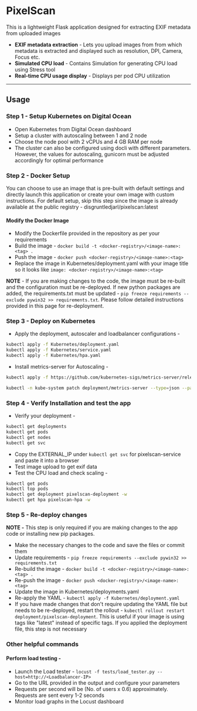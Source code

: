 # PixelScan

This is a lightweight Flask application designed for extracting EXIF metadata from uploaded images

- **EXIF metadata extraction** - Lets you upload images from from which metadata is extracted and displayed such as resolution, DPI, Camera, Focus etc. 
- **Simulated CPU load** - Contains Simulation for generating CPU load using Stress tool
- **Real-time CPU usage display** - Displays per pod CPU utilization

---

## Usage

### Step 1 - Setup Kubernetes on Digital Ocean

- Open Kubernetes from Digital Ocean dashboard
- Setup a cluster with autoscaling between 1 and 2 node
- Choose the node pool with 2 vCPUs and 4 GB RAM per node
- The cluster can also be configured using docli with different parameters. However, the values for autoscaling, gunicorn must be adjusted accordingly for optimal performance

### Step 2 - Docker Setup
You can choose to use an image that is pre-built with default settings and directly launch this application or create your own image with custom instructions. For default setup, skip this step since the image is already available at the public registry - disgruntledjarl/pixelscan:latest

#### Modify the Docker Image
- Modify the Dockerfile provided in the repository as per your requirements
- Build the image - `docker build -t <docker-registry>/<image-name>:<tag> .`
- Push the image - `docker push <docker-registry>/<image-name>:<tag>`
- Replace the image in Kubernetes/deployment.yaml with your image title so it looks like `image: <docker-registry>/<image-name>:<tag>`

**NOTE**  - If you are making changes to the code, the image must be re-built and the configuration must be re-deployed. If new python packages are added, the requirements.txt must be updated - `pip freeze requirements --exclude pywin32 >> requirements.txt`. Please follow detailed instructions provided in this page for re-deployment. 

### Step 3 - Deploy on Kubernetes
- Apply the deployment, autoscaler and loadbalancer configurations - 
```bash
kubectl apply -f Kubernetes/deployment.yaml
kubectl apply -f Kubernetes/service.yaml
kubectl apply -f Kubernetes/hpa.yaml
```
- Install metrics-server for Autoscaling - 
```bash
kubectl apply -f https://github.com/kubernetes-sigs/metrics-server/releases/latest/download/components.yaml

kubectl -n kube-system patch deployment/metrics-server --type=json --patch='[{"op": "add", "path": "/spec/template/spec/containers/0/args/-", "value": "--kubelet-insecure-tls"}]'
```

### Step 4 - Verify Installation and test the app
- Verify your deployment - 
```bash
kubectl get deployments
kubectl get pods
kubectl get nodes
kubectl get svc
```
- Copy the EXTERNAL_IP under `kubectl get svc` for pixelscan-service and paste it into a browser
- Test image upload to get exif data
- Test the CPU load and check scaling - 
```bash
kubectl get pods
kubectl top pods
kubectl get deployment pixelscan-deployment -w
kubectl get hpa pixelscan-hpa -w
```

### Step 5 - Re-deploy changes
**NOTE -** This step is only required if you are making changes to the app code or installing new pip packages.

- Make the necessary changes to the code and save the files or commit them
- Update requirements - `pip freeze requirements --exclude pywin32 >> requirements.txt`
- Re-build the image - `docker build -t <docker-registry>/<image-name>:<tag> .`
- Re-push the image - `docker push <docker-registry>/<image-name>:<tag>`
- Update the image in Kubernetes/deployments.yaml
- Re-apply the YAML - `kubectl apply -f Kubernetes/deployment.yaml`
- If you have made changes that don't require updating the YAML file but needs to be re-deployed, restart the rollout - `kubectl rollout restart deployment/pixelscan-deployment`. This is useful if your image is using tags like "latest" instead of specific tags. If you applied the deployment file, this step is not necessary 

### Other helpful commands
#### Perform load testing - 
- Launch the Load tester - `locust -f tests/load_tester.py --host=http://<Loadbalancer-IP>`
- Go to the URL provided in the output and configure your parameters
- Requests per second will be (No. of users x 0.6) approximately. Requests are sent every 1-2 seconds
- Monitor load graphs in the Locust dashboard